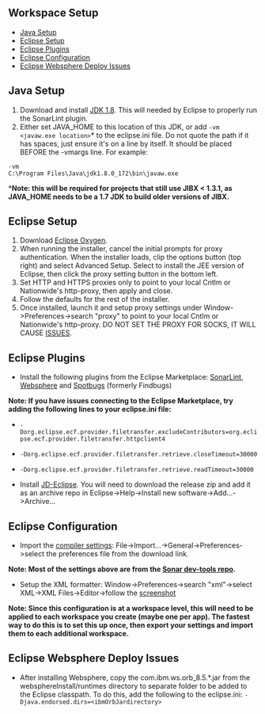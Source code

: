 ## Workspace Setup
- [Java Setup](#JavaSetup)
- [Eclipse Setup](#EclipseSetup)
- [Eclipse Plugins](#EclipsePlugins)
- [Eclipse Configuration](#EclipseConfiguration)
- [Eclipse Websphere Deploy Issues](#EclipseWebsphereDeployIssues)

<a name="JavaSetup"></a>Java Setup
----------
1. Download and install [JDK 1.8](http://www.oracle.com/technetwork/java/javase/downloads/jdk8-downloads-2133151.html). This will needed by Eclipse to properly run the SonarLint plugin.
1. Either set JAVA_HOME to this location of this JDK, or add ```-vm <javaw.exe location>```* to the eclipse.ini file. Do not quote the path if it has spaces, just ensure it's on a line by itself. It should be placed BEFORE the -vmargs line. For example:

```
-vm
C:\Program Files\Java\jdk1.8.0_172\bin\javaw.exe
```

***Note: this will be required for projects that still use JIBX < 1.3.1, as JAVA_HOME needs to be a 1.7 JDK to build older versions of JIBX.**

<a name="EclipseSetup"></a>Eclipse Setup
-------------
1. Download [Eclipse Oxygen](https://www.eclipse.org/downloads/eclipse-packages/). 
2. When running the installer, cancel the initial prompts for proxy authentication. When the installer loads, clip the options button (top right) and select Advanced Setup. Select to install the JEE version of Eclipse, then click the proxy setting button in the bottom left. 
3. Set HTTP and HTTPS proxies only to point to your local Cntlm or Nationwide's http-proxy, then apply and close.
4. Follow the defaults for the rest of the installer.
5. Once installed, launch it and setup proxy settings under Window->Preferences->search "proxy" to point to your local Cntlm or Nationwide's http-proxy. DO NOT SET THE PROXY FOR SOCKS, IT WILL CAUSE [ISSUES](https://stackoverflow.com/questions/5857499/how-do-i-have-to-configure-the-proxy-settings-so-eclipse-can-download-new-plugin).

<a name="EclipsePlugins"></a>Eclipse Plugins
---------------
- Install the following plugins from the Eclipse Marketplace: [SonarLint](https://marketplace.eclipse.org/content/sonarlint), [Websphere](https://marketplace.eclipse.org/content/ibm-websphere-application-server-v85x-developer-tools) and [Spotbugs](https://marketplace.eclipse.org/content/spotbugs-eclipse-plugin) (formerly Findbugs)

**Note: If you have issues connecting to the Eclipse Marketplace, try adding the following lines to your eclipse.ini file:**
- ```-Dorg.eclipse.ecf.provider.filetransfer.excludeContributors=org.eclipse.ecf.provider.filetransfer.httpclient4```
- ```-Dorg.eclipse.ecf.provider.filetransfer.retrieve.closeTimeout=30000```
- ```-Dorg.eclipse.ecf.provider.filetransfer.retrieve.readTimeout=30000```


- Install [JD-Eclipse](http://jd.benow.ca/). You will need to download the release zip and add it as an archive repo in Eclipse->Help->Install new software->Add...->Archive...

<a name="EclipseConfiguration"></a>Eclipse Configuration
---------------------
- Import the [compiler settings](https://github.nwie.net/Nationwide/EDS-Apps/blob/master/workspace-setup/eclipsePrefs.epf): File->Import...->General->Preferences->select the preferences file from the download link.

**Note: Most of the settings above are from the [Sonar dev-tools repo](https://github.com/SonarSource/sonar-developer-toolset).**

- Setup the XML formatter: Window->Preferences->search "xml"->select XML->XML Files->Editor->follow the [screenshot](https://github.nwie.net/Nationwide/EDS-Apps/blob/master/workspace-setup/eclipseXmlSettings.png)

**Note: Since this configuration is at a workspace level, this will need to be applied to each workspace you create (maybe one  per app). The fastest way to do this is to set this up once, then export your settings and import them to each additional workspace.**

<a name="EclipseWebsphereDeployIssues"></a>Eclipse Websphere Deploy Issues
-------------------------------
- After installing Websphere, copy the com.ibm.ws.orb_8.5.*.jar from the websphereInstall/runtimes directory to separate folder to be added to the Eclipse classpath. To do this, add the following to the eclipse.ini: ```-Djava.endorsed.dirs=<ibmOrbJardirectory>```